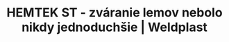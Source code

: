 ---
Link: "file:/Users/vinayakpatel/Downloads/www.weldplast.cz/index.php/sk/novinky/hemtek-st-zvaranie-lemov-nebolo-nikdy-jednoduchsie"
product_name: "null"
product_id: "null"
title: "HEMTEK ST - zváranie lemov nebolo nikdy jednoduchšie | Weldplast"
product_desc: ""
product_specs: ""
product_downloads: ""
href: ""
accessories: ""
similar_products: ""
---